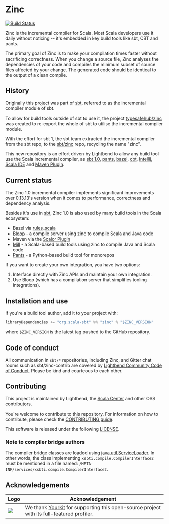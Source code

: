 Zinc
====

[![Build Status](https://ci.scala-lang.org/api/badges/sbt/zinc/status.svg)](https://ci.scala-lang.org/sbt/zinc)

Zinc is the incremental compiler for Scala. Most Scala developers use it daily
without noticing -- it's embedded in key build tools like sbt, CBT and pants.

The primary goal of Zinc is to make your compilation times faster without sacrificing
correctness. When you change a source file, Zinc analyses the dependencies of
your code and compiles the minimum subset of source files affected by your
change. The generated code should be identical to the output of a clean compile.

## History

[sbt]: https://github.com/sbt/sbt
[typesafehub/zinc]: https://github.com/typesafehub/zinc
[sbt/zinc]: https://github.com/sbt/zinc
[pants]: https://github.com/pantsbuild/pants
[CBT]: https://github.com/cvogt/cbt
[Intellij]: https://github.com/Jetbrains/intellij-scala
[Scala IDE]: https://github.com/scala-ide/scala-ide
[Maven Plugin]: https://github.com/random-maven/scalor-maven-plugin
[Bazel Rule]: https://github.com/higherkindness/rules_scala
[bloop]: https://github.com/scalacenter/bloop
[conduct]: https://www.lightbend.com/conduct
[mill]: https://github.com/com-lihaoyi/mill

Originally this project was part of [sbt][], referred to as the incremental compiler module of sbt.

To allow for build tools outside of sbt to use it, the project [typesafehub/zinc][] was created to re-export the
whole of sbt to utilise the incremental compiler module.

With the effort for sbt 1, the sbt team extracted the incremental compiler from the sbt repo, to the
[sbt/zinc][] repo, recycling the name "zinc".

This new repository is an effort driven by Lightbend to allow any build tool
use the Scala incremental compiler, as [sbt 1.0][sbt], [pants][], [bazel][Bazel Rule], [cbt][],
[Intellij][], [Scala IDE][] and [Maven Plugin][].

## Current status

The Zinc 1.0 incremental compiler implements significant improvements over
0.13.13's version when it comes to performance, correctness and dependency
analysis.

Besides it's use in [sbt](https://github.com/sbt/sbt), Zinc 1.0 is also used by many build tools in the Scala ecosystem:

* Bazel via [rules_scala][Bazel Rule]
* [Bloop][bloop] - a compile server using zinc to compile Scala and Java code
* Maven via the [Scalor Plugin](https://github.com/random-maven/scalor-maven-plugin)
* [Mill][mill] - a Scala-based build tools using zinc to compile Java and Scala code
* [Pants][pants] - a Python-based build tool for monorepos

If you want to create your own integration, you have two options:

1. Interface directly with Zinc APIs and maintain your own integration.
2. Use Bloop (which has a compilation server that simplifies tooling integrations).

## Installation and use

If you're a build tool author, add it to your project with:

```scala
libraryDependencies += "org.scala-sbt" %% "zinc" % "$ZINC_VERSION"
```

where `$ZINC_VERSION` is the latest tag pushed to the GitHub repository.

## Code of conduct

All communication in `sbt/*` repositories, including Zinc, and Gitter chat rooms
such as sbt/zinc-contrib are covered by [Lightbend Community Code of Conduct][conduct].
Please be kind and courteous to each other.

## Contributing

This project is maintained by Lightbend, the [Scala Center](https://scala.epfl.ch)
and other OSS contributors.

You're welcome to contribute to this repository. For information on how to contribute,
please check the [CONTRIBUTING guide](CONTRIBUTING.md).

This software is released under the following [LICENSE](LICENSE).

### Note to compiler bridge authors

The compiler bridge classes are loaded using [java.util.ServiceLoader](https://docs.oracle.com/javase/8/docs/api/java/util/ServiceLoader.html). In other words, the class implementing `xsbti.compile.CompilerInterface2` must be mentioned in a file named: `/META-INF/services/xsbti.compile.CompilerInterface2`.

## Acknowledgements

| Logo | Acknowledgement |
| ---- | -------------- |
| ![](https://www.yourkit.com/images/yklogo.png) | We thank [Yourkit](https://www.yourkit.com/) for supporting this open-source project with its full-featured profiler. |
